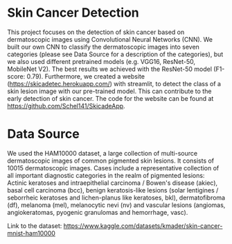 # Skin Cancer Detection

This project focuses on the detection of skin cancer based on dermatoscopic images using Convolutional Neural Networks (CNN). We built our own CNN to classify the dermatoscopic images into seven categories (please see Data Source for a description of the categories), but we also used different pretrained models (e.g. VGG16, ResNet-50, MobileNet V2). The best results we achieved with the ResNet-50 model (F1-score: 0.79). Furthermore, we created a website (https://skicadetec.herokuapp.com/) with streamlit, to detect the class of a skin lesion image with our pre-trained model. This can contribute to the early detection of skin cancer. The code for the website can be found at https://github.com/Schel141/SkicadeApp.

# Data Source

We used the HAM10000 dataset, a large collection of multi-source dermatoscopic images of common pigmented skin lesions. It consists of 10015 dermatoscopic images. Cases include a representative collection of all important diagnostic categories in the realm of pigmented lesions: Actinic keratoses and intraepithelial carcinoma / Bowen's disease (akiec), basal cell carcinoma (bcc), benign keratosis-like lesions (solar lentigines / seborrheic keratoses and lichen-planus like keratoses, bkl), dermatofibroma (df), melanoma (mel), melanocytic nevi (nv) and vascular lesions (angiomas, angiokeratomas, pyogenic granulomas and hemorrhage, vasc).

Link to the dataset: https://www.kaggle.com/datasets/kmader/skin-cancer-mnist-ham10000


